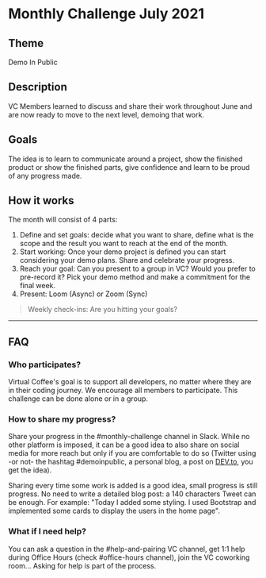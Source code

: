 # Monthly Challenge July 2021

## Theme
Demo In Public

## Description
VC Members learned to discuss and share their work throughout June and are now ready to move to the next level, demoing that work.

## Goals
The idea is to learn to communicate around a project, show the finished product or show the finished parts, give confidence and learn to be proud of any progress made. 

## How it works
The month will consist of 4 parts:
1. Define and set goals: decide what you want to share, define what is the scope and the result you want to reach at the end of the month. 
2. Start working: Once your demo project is defined you can start considering your demo plans. Share and celebrate your progress.
3. Reach your goal: Can you present to a group in VC? Would you prefer to pre-record it? Pick your demo method and make a commitment for the final week.
4. Present: Loom (Async) or Zoom (Sync)
> Weekly check-ins: Are you hitting your goals?

---

## FAQ

### Who participates?
Virtual Coffee's goal is to support all developers, no matter where they are in their coding journey. We encourage all members to participate.
This challenge can be done alone or in a group.

### How to share my progress?
Share your progress in the #monthly-challenge channel in Slack. While no other platform is imposed, it can be a good idea to also share on social media for more reach
but only if you are comfortable to do so (Twitter using -or not- the hashtag #demoinpublic, a personal blog, a post on [DEV.to](https://dev.to/), you get the idea).

Sharing every time some work is added is a good idea, small progress is still progress. No need to write a detailed blog post: a 140 characters Tweet can be enough. 
For example: "Today I added some styling. I used Bootstrap and implemented some cards to display the users in the home page".

### What if I need help?
You can ask a question in the #help-and-pairing VC channel, get 1:1 help during Office Hours (check #office-hours channel), join the VC coworking room... 
Asking for help is part of the process. 
